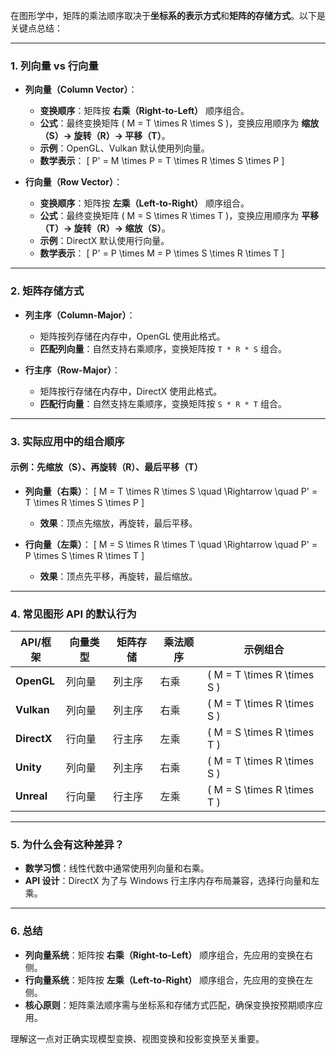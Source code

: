 在图形学中，矩阵的乘法顺序取决于**坐标系的表示方式**和**矩阵的存储方式**。以下是关键点总结：

---

### **1. 列向量 vs 行向量**
- **列向量（Column Vector）**：
  - **变换顺序**：矩阵按 **右乘（Right-to-Left）** 顺序组合。
  - **公式**：最终变换矩阵 \( M = T \times R \times S \)，变换应用顺序为 **缩放（S）→ 旋转（R）→ 平移（T）**。
  - **示例**：OpenGL、Vulkan 默认使用列向量。
  - **数学表示**：
    \[
    P' = M \times P = T \times R \times S \times P
    \]

- **行向量（Row Vector）**：
  - **变换顺序**：矩阵按 **左乘（Left-to-Right）** 顺序组合。
  - **公式**：最终变换矩阵 \( M = S \times R \times T \)，变换应用顺序为 **平移（T）→ 旋转（R）→ 缩放（S）**。
  - **示例**：DirectX 默认使用行向量。
  - **数学表示**：
    \[
    P' = P \times M = P \times S \times R \times T
    \]

---

### **2. 矩阵存储方式**
- **列主序（Column-Major）**：
  - 矩阵按列存储在内存中，OpenGL 使用此格式。
  - **匹配列向量**：自然支持右乘顺序，变换矩阵按 `T * R * S` 组合。

- **行主序（Row-Major）**：
  - 矩阵按行存储在内存中，DirectX 使用此格式。
  - **匹配行向量**：自然支持左乘顺序，变换矩阵按 `S * R * T` 组合。

---

### **3. 实际应用中的组合顺序**
#### **示例：先缩放（S）、再旋转（R）、最后平移（T）**
- **列向量（右乘）**：
  \[
  M = T \times R \times S \quad \Rightarrow \quad P' = T \times R \times S \times P
  \]
  - **效果**：顶点先缩放，再旋转，最后平移。

- **行向量（左乘）**：
  \[
  M = S \times R \times T \quad \Rightarrow \quad P' = P \times S \times R \times T
  \]
  - **效果**：顶点先平移，再旋转，最后缩放。

---

### **4. 常见图形 API 的默认行为**
| **API/框架** | **向量类型** | **矩阵存储** | **乘法顺序** | **示例组合**                  |
| ------------ | ------------ | ------------ | ------------ | ----------------------------- |
| **OpenGL**   | 列向量       | 列主序       | 右乘         | \( M = T \times R \times S \) |
| **Vulkan**   | 列向量       | 列主序       | 右乘         | \( M = T \times R \times S \) |
| **DirectX**  | 行向量       | 行主序       | 左乘         | \( M = S \times R \times T \) |
| **Unity**    | 列向量       | 列主序       | 右乘         | \( M = T \times R \times S \) |
| **Unreal**   | 行向量       | 行主序       | 左乘         | \( M = S \times R \times T \) |

---

### **5. 为什么会有这种差异？**
- **数学习惯**：线性代数中通常使用列向量和右乘。
- **API 设计**：DirectX 为了与 Windows 行主序内存布局兼容，选择行向量和左乘。

---

### **6. 总结**
- **列向量系统**：矩阵按 **右乘（Right-to-Left）** 顺序组合，先应用的变换在右侧。
- **行向量系统**：矩阵按 **左乘（Left-to-Right）** 顺序组合，先应用的变换在左侧。
- **核心原则**：矩阵乘法顺序需与坐标系和存储方式匹配，确保变换按预期顺序应用。

理解这一点对正确实现模型变换、视图变换和投影变换至关重要。